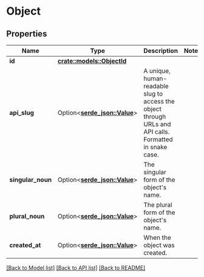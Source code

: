# Object

## Properties

Name | Type | Description | Notes
------------ | ------------- | ------------- | -------------
**id** | [**crate::models::ObjectId**](object_id.md) |  | 
**api_slug** | Option<[**serde_json::Value**](.md)> | A unique, human-readable slug to access the object through URLs and API calls. Formatted in snake case. | 
**singular_noun** | Option<[**serde_json::Value**](.md)> | The singular form of the object's name. | 
**plural_noun** | Option<[**serde_json::Value**](.md)> | The plural form of the object's name. | 
**created_at** | Option<[**serde_json::Value**](.md)> | When the object was created. | 

[[Back to Model list]](../README.md#documentation-for-models) [[Back to API list]](../README.md#documentation-for-api-endpoints) [[Back to README]](../README.md)


